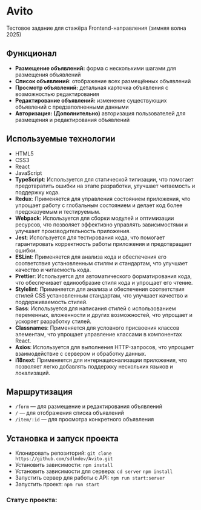 # Avito

Тестовое задание для стажёра Frontend-направления (зимняя волна 2025)

## Функционал

- **Размещение объявлений:** форма с несколькими шагами для размещения объявлений
- **Список объявлений**: отображение всех размещённых объявлений
- **Просмотр объявлений:** детальная карточка объявления с возможностью редактирования
- **Редактирование объявлений:** изменение существующих объявлений с предзаполненными данными
- **Авторизация: (Дополнительно)** авторизация пользователей для размещения и редактирования объявлений

## Используемые технологии

- HTML5
- CSS3
- React
- JavaScript
- **TypeScript**: Используется для статической типизации, что помогает предотвратить ошибки на этапе разработки, улучшает читаемость и поддержку кода.
- **Redux**: Применяется для управления состоянием приложения, что упрощает работу с глобальным состоянием и делает код более предсказуемым и тестируемым.
- **Webpack**: Используется для сборки модулей и оптимизации ресурсов, что позволяет эффективно управлять зависимостями и улучшает производительность приложения.
- **Jest**: Используется для тестирования кода, что помогает гарантировать корректность работы приложения и предотвращает ошибки.
- **ESLint**: Применяется для анализа кода и обеспечения его соответствия установленным стилям и стандартам, что улучшает качество и читаемость кода.
- **Prettier**: Используется для автоматического форматирования кода, что обеспечивает единообразие стиля кода и упрощает его чтение.
- **Stylelint**: Применяется для анализа и обеспечения соответствия стилей CSS установленным стандартам, что улучшает качество и поддерживаемость стилей.
- **Sass**: Используется для написания стилей с использованием переменных, вложенности и других возможностей, что упрощает и ускоряет разработку стилей.
- **Classnames**: Применяется для условного присвоения классов элементам, что упрощает управление классами в компонентах React.
- **Axios**: Используется для выполнения HTTP-запросов, что упрощает взаимодействие с сервером и обработку данных.
- **i18next**: Применяется для интернационализации приложения, что позволяет легко добавлять поддержку нескольких языков и локализаций.

## Маршрутизация

- `/form` — для размещение и редактирования объявлений
- `/` — для отображения списка объявлений
- `/item/:id` — для просмотра конкретного объявления

## Установка и запуск проекта

- Клонировать репозиторий: `git clone https://github.com/sdlmdev/Avito.git`
- Установить зависимости: `npm install`
- Установить зависимости для сервера: `cd server` `npm install`
- Запустить сервер для работы с API: `npm run start:server`
- Запустить проект: `npm run start`

### Статус проекта:
